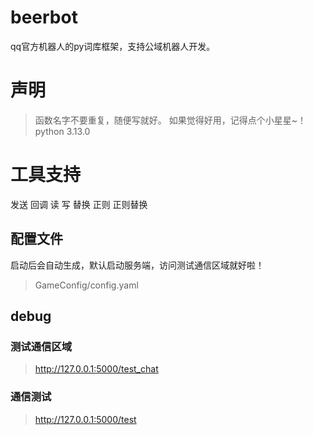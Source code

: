 # beerbot
qq官方机器人的py词库框架，支持公域机器人开发。

# 声明
> 函数名字不要重复，随便写就好。
> 如果觉得好用，记得点个小星星~！
> python 3.13.0

# 工具支持
发送
回调
读
写
替换
正则
正则替换

## 配置文件
启动后会自动生成，默认启动服务端，访问测试通信区域就好啦！
> GameConfig/config.yaml


## debug

### 测试通信区域
> http://127.0.0.1:5000/test_chat

### 通信测试
> http://127.0.0.1:5000/test
